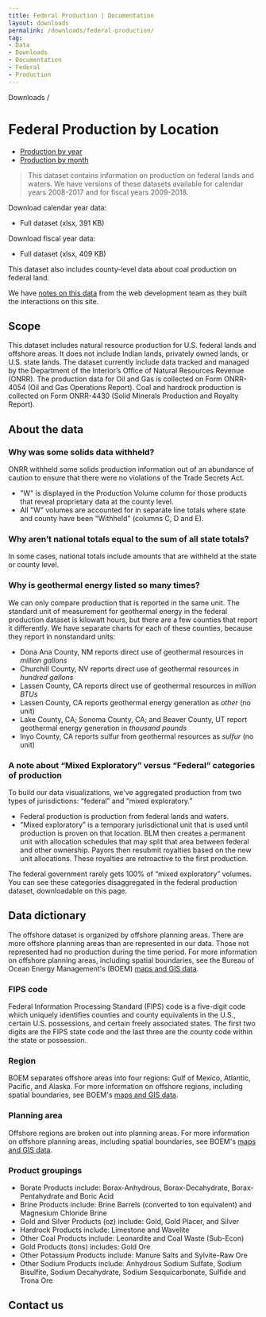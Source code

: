 ```yaml
---
title: Federal Production | Documentation
layout: downloads
permalink: /downloads/federal-production/
tag:
- Data
- Downloads
- Documentation
- Federal
- Production
---
```


<custom-link to="/downloads/" className="breadcrumb link-charlie">Downloads</custom-link> /
# Federal Production by Location

<section class="explore-subpage container">
    <section>
      <div class="explore-subpage-tabs">
        <ul>
          <li class="explore-subpage-tab active">
            <a href="/downloads/federal-production/">Production by year</a>
          </li>
          <li class="explore-subpage-tab">
            <a href="/downloads/federal-production-by-month/">Production by month</a>
          </li>
        </ul>
      </div>
    </section>
</section>

> This dataset contains information on production on federal lands and waters. We have versions of these datasets available for calendar years 2008-2017 and for fiscal years 2009-2018.


<p class="downloads-download_links-intro">Download calendar year data:
  <ul class="downloads-download_links list-unstyled">
    <li><download-link to="/downloads/federal_production_CY08-17.xlsx">Full dataset (xlsx, 391 KB)</download-link></li>
  </ul>
</p>

<p class="downloads-download_links-intro">Download fiscal year data:
  <ul class="downloads-download_links list-unstyled">
    <li><download-link to="/downloads/federal_production_FY2009-2018_2019-03-26.xlsx">Full dataset (xlsx, 409 KB)</download-link></li>
  </ul>
</p>

This dataset also includes county-level data about coal production on federal land.

We have [notes on this data](https://github.com/onrr/doi-extractives-data/wiki/Data-Catalog#federal-production) from the web development team as they built the interactions on this site.

## Scope

This dataset includes natural resource production for U.S. federal lands and offshore areas. It does not include Indian lands, privately owned lands, or U.S. state lands. The dataset currently include data tracked and managed by the Department of the Interior’s Office of Natural Resources Revenue (ONRR). The production data for Oil and Gas is collected on Form ONRR-4054 (Oil and Gas Operations Report). Coal and hardrock production is collected on Form ONRR-4430 (Solid Minerals Production and Royalty Report).

## About the data

<h3 alt="Withheld data">Why was some solids data withheld?</h3>

ONRR <glossary-term>withheld</glossary-term> some solids production information out of an abundance of caution to ensure that there were no violations of the Trade Secrets Act.

* "W" is displayed in the Production Volume column for those products that reveal proprietary data at the county level.
* All "W" volumes are accounted for in separate line totals where state and county have been "Withheld" (columns C, D and E).

<h3 alt="National and state totals">Why aren’t national totals equal to the sum of all state totals?</h3>

In some cases, national totals include amounts that are withheld at the state or county level.

<h3 alt="Geothermal energy">Why is geothermal energy listed so many times?</h3>

We can only compare production that is reported in the same unit. The standard unit of measurement for geothermal energy in the federal production dataset is kilowatt hours, but there are a few counties that report it differently. We have separate charts for each of these counties, because they report in nonstandard units:

* Dona Ana County, NM reports direct use of geothermal resources in _million gallons_
* Churchill County, NV reports direct use of geothermal resources in _hundred gallons_
* Lassen County, CA reports direct use of geothermal resources in _million BTUs_
* Lassen County, CA reports geothermal energy generation as _other_ (no unit)
* Lake County, CA; Sonoma County, CA; and Beaver County, UT report geothermal energy generation in _thousand pounds_
* Inyo County, CA reports sulfur from geothermal resources as _sulfur_ (no unit)

<h3 alt="Mixed exploratory and federal categories">A note about “Mixed Exploratory” versus “Federal” categories of production</h3>

To build our data visualizations, we've aggregated production from two types of jurisdictions: “federal” and “mixed exploratory.”

* Federal production is production from federal lands and waters.
* "Mixed exploratory” is a temporary jurisdictional unit that is used until production is proven on that location. BLM then creates a permanent unit with allocation schedules that may split that area between federal and other ownership. Payors then resubmit royalties based on the new unit  allocations. These royalties are retroactive to the first production.

The federal government rarely gets 100% of “mixed exploratory” volumes. You can see these categories disaggregated in the federal production dataset, downloadable on this page.

## Data dictionary

The offshore dataset is organized by offshore planning areas. There are more offshore planning areas than are represented in our data. Those not represented had no production during the time period. For more information on offshore planning areas, including spatial boundaries, see the Bureau of Ocean Energy Management's (BOEM) [maps and GIS data](http://www.boem.gov/Maps-and-GIS-Data/).

### FIPS code

Federal Information Processing Standard (FIPS) code is a five-digit code which uniquely identifies counties and county equivalents in the U.S., certain U.S. possessions, and certain freely associated states. The first two digits are the FIPS state code and the last three are the county code within the state or possession.

### Region

BOEM separates offshore areas into four regions: Gulf of Mexico, Atlantic, Pacific, and Alaska. For more information on offshore regions, including spatial boundaries, see BOEM's [maps and GIS data](http://www.boem.gov/Maps-and-GIS-Data/).

### Planning area

Offshore regions are broken out into planning areas. For more information on offshore planning areas, including spatial boundaries, see BOEM's [maps and GIS data](http://www.boem.gov/Maps-and-GIS-Data/).

### Product groupings

* Borate Products include: Borax-Anhydrous, Borax-Decahydrate, Borax-Pentahydrate and Boric Acid
* Brine Products include: Brine Barrels (converted to ton equivalent) and Magnesium Chloride Brine
* Gold and Silver Products (oz) include: Gold, Gold Placer, and Silver
* Hardrock Products include: Limestone and Wavelite
* Other Coal Products include: Leonardite and Coal Waste (Sub-Econ)
* Gold Products (tons) includes: Gold Ore
* Other Potassium Products include: Manure Salts and Sylvite-Raw Ore
* Other Sodium Products include: Anhydrous Sodium Sulfate, Sodium Bisulfite, Sodium Decahydrate, Sodium Sesquicarbonate, Sulfide and Trona Ore

## Contact us
